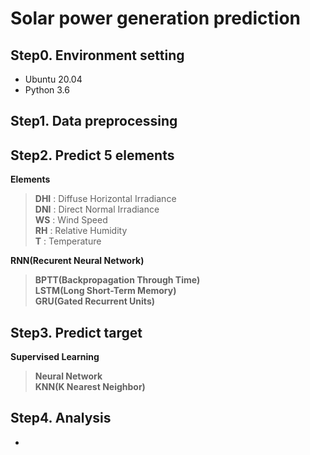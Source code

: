 # Solar power generation prediction
## Step0. Environment setting
- Ubuntu 20.04
- Python 3.6

## Step1. Data preprocessing


## Step2. Predict 5 elements
**Elements**
> **DHI** : Diffuse Horizontal Irradiance<br>
> **DNI** : Direct Normal Irradiance<br>
> **WS** : Wind Speed<br>
> **RH** : Relative Humidity<br>
> **T** : Temperature<br>

**RNN(Recurent Neural Network)**
> **BPTT(Backpropagation Through Time)**<br>
> **LSTM(Long Short-Term Memory)**<br>
> **GRU(Gated Recurrent Units)**<br>


## Step3. Predict target
**Supervised Learning**
> **Neural Network**<br>
> **KNN(K Nearest Neighbor)**<br>

## Step4. Analysis
- 

